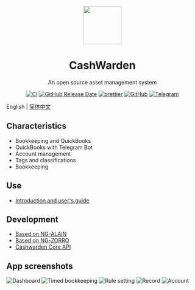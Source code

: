 <p align="center">
  <a href="https://cashwarden.com">
    <img width="100" src="https://cashwarden.com/assets/logo-color.svg">
  </a>
</p>

<h1 align="center">CashWarden</h1>

<div align="center">
  An open source asset management system

  [![CI](https://github.com/cashwarden/web/workflows/Deploy%20CI/badge.svg)](https://github.com/cashwarden/web/actions)
  [![GitHub Release Date](https://img.shields.io/github/release-date/cashwarden/web.svg?style=flat-square)](https://github.com/cashwarden/web/releases)
  [![prettier](https://img.shields.io/badge/code_style-prettier-ff69b4.svg?style=flat-square)](https://prettier.io/)
  [![GitHub](https://img.shields.io/github/license/cashwarden/web)](https://github.com/cashwarden/web/blob/master/LICENSE)
  [![Telegram](https://img.shields.io/badge/telegram-cashwarden-green?logo=telegram&;style=flat)](https://t.me/cashwarden)

</div>

English | [简体中文](README-zh_CN.md)

## Characteristics

+ Bookkeeping and QuickBooks
+ QuickBooks with Telegram Bot
+ Account management
+ Tags and classifications
+ Bookkeeping

## Use

- [Introduction and user's guide](https://blog.forecho.com/hello-cashwarden.html)

## Development

- [Based on NG-ALAIN](https://ng-alain.com/)
- [Based on NG-ZORRO](https://ng.ant.design/)
- [Cashwarden Core API](https://github.com/cashwarden/core-api)

## App screenshots

![Dashboard](https://blog-1251237404.cos.ap-guangzhou.myqcloud.com/20200922LW1UYR.jpg)
![Timed bookkeeping](https://blog-1251237404.cos.ap-guangzhou.myqcloud.com/202009224a6mYh.jpg)
![Rule setting](https://blog-1251237404.cos.ap-guangzhou.myqcloud.com/20200922dSaFoD.jpg)
![Record](https://blog-1251237404.cos.ap-guangzhou.myqcloud.com/20200922P5FGaQ.jpg)
![Account](https://blog-1251237404.cos.ap-guangzhou.myqcloud.com/202009228aZsEz.jpg)

